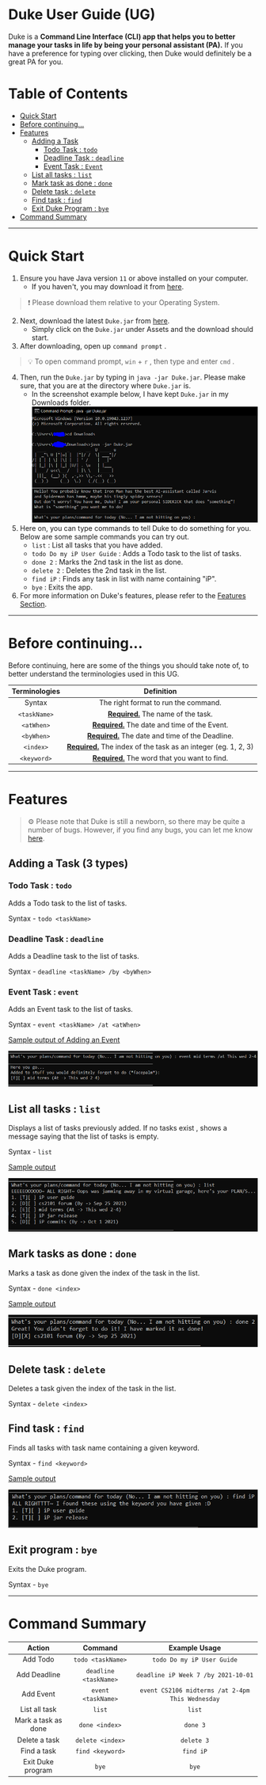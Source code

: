 # Duke User Guide (UG)

Duke is a **Command Line Interface (CLI) app that helps you to better manage your tasks in life by being your personal assistant (PA).** If you have a preference for typing over clicking, then Duke would definitely be a great PA for you.

# Table of Contents
- [Quick Start](#quick-start)
- [Before continuing...](#before-continuing)
- [Features](#features)
  - [Adding a Task](#adding-task)
    - [Todo Task : `todo`](#todo-task)
    - [Deadline Task : `deadline`](#deadline-task)
    - [Event Task : `Event`](#event-task)
  - [List all tasks : `list`](#list-tasks)
  - [Mark task as done : `done`](#done-task)
  - [Delete task : `delete`](#delete-task)
  - [Find task : `find`](#find-task)
  - [Exit Duke Program : `bye`](#exit-duke)
- [Command Summary](#command-summary)

---

# Quick Start<a name="quick-start"></a>

1. Ensure you have Java version `11` or above installed on your computer.
    - If you haven't, you may download it from [here](https://www.oracle.com/java/technologies/downloads/#java11-linux).
> ❗ Please download them relative to your Operating System.
2. Next, download the latest `Duke.jar` from [here](https://github.com/Kair0s3/ip/releases).
    - Simply click on the `Duke.jar` under Assets and the download should start.
3. After downloading, open up `command prompt` .
> 💡 To open command prompt, `win` + `r` , then type and enter `cmd` .
4. Then, run the `Duke.jar` by typing in `java -jar Duke.jar`. Please make sure, that you are at the directory where `Duke.jar` is.
    - In the screenshot example below, I have kept `Duke.jar` in my Downloads folder.
![Untitled](images/Untitled.png)
5. Here on, you can type commands to tell Duke to do something for you. Below are some sample commands you can try out.
    - `list` : List all tasks that you have added.
    - `todo Do my iP User Guide` : Adds a Todo task to the list of tasks.
    - `done 2` : Marks the 2nd task in the list as done.
    - `delete 2` : Deletes the 2nd task in the list.
    - `find iP` : Finds any task in list with name containing "iP".
    - `bye` : Exits the app.
6. For more information on Duke's features, please refer to the [Features Section](#features).

---

# Before continuing...<a name="before-continuing"></a>

Before continuing, here are some of the things you should take note of, to better understand the terminologies used in this UG.

| Terminologies | Definition |
|:-------------:|:----------:|
| Syntax | The right format to run the command. |
| `<taskName>` | <u><b>Required.</b></u> The name of the task. |
| `<atWhen>` | <u><b>Required.</b></u> The date and time of the Event. |
| `<byWhen>` | <u><b>Required.</b></u> The date and time of the Deadline. |
| `<index>` | <u><b>Required.</b></u> The index of the task as an integer (eg. 1, 2, 3) |
| `<keyword>` | <u><b>Required.</b></u> The word that you want to find. |

---

# Features<a name="features"></a>

> ⚙ Please note that Duke is still a newborn, so there may be quite a number of bugs. However, if you find any bugs, you can let me know [here](https://github.com/Kair0s3/ip/issues).

## Adding a Task (3 types)<a name="adding-task"></a>

### Todo Task : `todo`<a name="todo-task"></a>

Adds a Todo task to the list of tasks.

Syntax - `todo <taskName>`

### Deadline Task : `deadline`<a name="deadline-task"></a>

Adds a Deadline task to the list of tasks.

Syntax - `deadline <taskName> /by <byWhen>`

### Event Task : `event`<a name="event-task"></a>

Adds an Event task to the list of tasks.

Syntax - `event <taskName> /at <atWhen>`

<u>Sample output of Adding an Event</u>

![Untitled](images/Untitled%201.png)

## List all tasks : `list`<a name="list-tasks"></a>

Displays a list of tasks previously added. If no tasks exist , shows a message saying that the list of tasks is empty.

Syntax - `list`

<u>Sample output</u>

![Untitled](images/Untitled%202.png)

## Mark tasks as done : `done`<a name="done-task"></a>

Marks a task as done given the index of the task in the list.

Syntax - `done <index>`

<u>Sample output</u>

![Untitled](images/Untitled%203.png)

## Delete task : `delete`<a name="delete-task"></a>

Deletes a task given the index of the task in the list.

Syntax - `delete <index>`

## Find task : `find`<a name="find-task"></a>

Finds all tasks with task name containing a given keyword.

Syntax - `find <keyword>`

<u>Sample output</u>

![Untitled](images/Untitled%204.png)

## Exit program : `bye`<a name="exit-duke"></a>

Exits the Duke program.

Syntax - `bye`

---

# Command Summary<a name="command-summary"></a>

| Action | Command | Example Usage |
|:------:|:-------:|:-------------:|
| Add Todo | `todo <taskName>` | `todo Do my iP User Guide` |
| Add Deadline | `deadline <taskName>` | `deadline iP Week 7 /by 2021-10-01` |
| Add Event | `event <taskName>` | `event CS2106 midterms /at 2-4pm This Wednesday` |
| List all task | `list` | `list` |
| Mark a task as done | `done <index>` | `done 3` |
| Delete a task | `delete <index>` | `delete 3` |
| Find a task | `find <keyword>` | `find iP` |
| Exit Duke program | `bye` | `bye` |